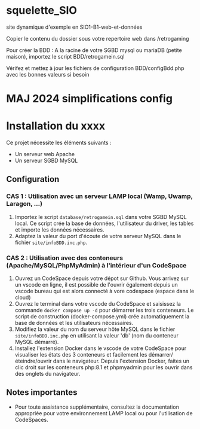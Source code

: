 # squelette_SIO
site dynamique d'exemple en SIO1-B1-web-et-données

Copier le contenu du dossier sous votre repertoire web dans /retrogaming

Pour créer la BDD : A la racine de votre SGBD mysql ou mariaDB (petite maison), importez le script BDD/retrogamein.sql

Vérifez et mettez à jour les fichiers de configuration BDD/configBdd.php avec les bonnes valeurs si besoin



# MAJ 2024 simplifications config


# Installation du xxxx

Ce projet nécessite les éléments suivants :
- Un serveur web Apache
- Un serveur SGBD MySQL

## Configuration

### CAS 1 : Utilisation avec un serveur LAMP local (Wamp, Uwamp, Laragon, ...)

1. Importez le script `database/retrogamein.sql` dans votre SGBD MySQL local. Ce script crée la base de données, l'utilisateur du driver, les tables et importe les données nécessaires.
2. Adaptez la valeur du port d'écoute de votre serveur MySQL dans le fichier `site/infoBDD.inc.php`.

### CAS 2 : Utilisation avec des conteneurs (Apache/MySQL/PhpMyAdmin) à l'intérieur d'un CodeSpace

1. Ouvrez un CodeSpace depuis votre dépot sur Github. Vous arrivez sur un vscode en ligne, il est possible de l'ouvrir également depuis un vscode bureau qui est alors connecté à vore codespace (espace dans le cloud)
2. Ouvrez le terminal dans votre vscode du CodeSpace et saisissez la commande `docker compose up -d` pour démarrer les trois conteneurs. Le script de construction (docker-compose.yml) crée automatiquement la base de données et les utilisateurs nécessaires.
3. Modifiez la valeur du nom du serveur hôte MySQL dans le fichier `site/infoBDD.inc.php` en utilisant la valeur 'db' (nom du conteneur MySQL démarré).
4. Installez l'extension Docker dans le vscode de votre CodeSpace pour visualiser les états des 3 conteneurs et facilement les démarrer/éteindre/ouvrir dans le navigateur. Depuis l'extension Docker, faites un clic droit sur les conteneurs php:8.1 et phpmyadmin pour les ouvrir dans des onglets du navigateur.

## Notes importantes

- Pour toute assistance supplémentaire, consultez la documentation appropriée pour votre environnement LAMP local ou pour l'utilisation de CodeSpaces.


